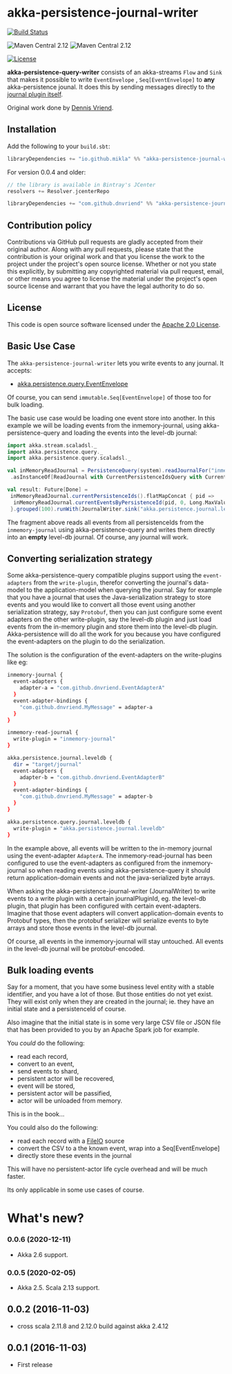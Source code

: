 # akka-persistence-journal-writer

[![Build Status](https://travis-ci.org/mikla/akka-persistence-jounal-writer.svg?branch=master)](https://travis-ci.org/github/mikla/akka-persistence-jounal-writer)

![Maven Central 2.12](https://img.shields.io/maven-central/v/io.github.mikla/akka-persistence-journal-writer_2.12.svg?label=Scala%202.12)
![Maven Central 2.12](https://img.shields.io/maven-central/v/io.github.mikla/akka-persistence-journal-writer_2.13.svg?label=Scala%202.13)

[![License](http://img.shields.io/:license-Apache%202-red.svg)](http://www.apache.org/licenses/LICENSE-2.0.txt)

__akka-persistence-query-writer__ consists of an akka-streams `Flow` and `Sink` that makes it possible to write
`EventEnvelope` , `Seq[EventEnvelope]` to __any__ akka-persistence jounal.
It does this by sending messages directly to the [journal plugin itself](http://doc.akka.io/api/akka/2.4/#akka.persistence.journal.japi.AsyncWriteJournal).

Original work done by [Dennis Vriend](https://github.com/dnvriend).

## Installation
Add the following to your `build.sbt`:

```scala
libraryDependencies += "io.github.mikla" %% "akka-persistence-journal-writer" % "0.0.5"
```

For version 0.0.4 and older:
```scala
// the library is available in Bintray's JCenter
resolvers += Resolver.jcenterRepo

libraryDependencies += "com.github.dnvriend" %% "akka-persistence-journal-writer" % "0.0.4"
```

## Contribution policy
Contributions via GitHub pull requests are gladly accepted from their original author. Along with any pull requests, please state that the contribution is your original work and that you license the work to the project under the project's open source license. Whether or not you state this explicitly, by submitting any copyrighted material via pull request, email, or other means you agree to license the material under the project's open source license and warrant that you have the legal authority to do so.

## License

This code is open source software licensed under the [Apache 2.0 License](http://www.apache.org/licenses/LICENSE-2.0.html).

## Basic Use Case
The `akka-persistence-journal-writer` lets you write events to any journal. It accepts:

- [akka.persistence.query.EventEnvelope](http://doc.akka.io/api/akka/2.4/#akka.persistence.query.EventEnvelope)

Of course, you can send `immutable.Seq[EventEnvelope]` of those too for bulk loading.

The basic use case would be loading one event store into another. In this example we will be loading events from
the inmemory-journal, using akka-persistence-query and loading the events into the level-db journal:

```scala
import akka.stream.scaladsl._
import akka.persistence.query._
import akka.persistence.query.scaladsl._

val inMemoryReadJournal = PersistenceQuery(system).readJournalFor("inmemory-read-journal")
 .asInstanceOf[ReadJournal with CurrentPersistenceIdsQuery with CurrentEventsByPersistenceIdQuery]

val result: Future[Done] =
 inMemoryReadJournal.currentPersistenceIds().flatMapConcat { pid =>
  inMemoryReadJournal.currentEventsByPersistenceId(pid, 0, Long.MaxValue)
 }.grouped(100).runWith(JournalWriter.sink("akka.persistence.journal.leveldb"))
```

The fragment above reads all events from all persistenceIds from the `inmemory-journal` using akka-persistence-query
and writes them directly into an __empty__ level-db journal. Of course, any journal will work.

## Converting serialization strategy
Some akka-persistence-query compatible plugins support using the `event-adapters` from the `write-plugin`, therefor converting
the journal's data-model to the application-model when querying the journal. Say for example that you have a journal that
uses the Java-serialization strategy to store events and you would like to convert all those event using another serialization
strategy, say `Protobuf`, then you can just configure some event adapters on the other write-plugin, say the level-db plugin and
just load events from the in-memory plugin and store them into the level-db plugin. Akka-persistence will do all the work
for you because you have configured the event-adapters on the plugin to do the serialization.

The solution is the configuration of the event-adapters on the write-plugins like eg:

```bash
inmemory-journal {
  event-adapters {
    adapter-a = "com.github.dnvriend.EventAdapterA"
  }
  event-adapter-bindings {
    "com.github.dnvriend.MyMessage" = adapter-a
  }
}

inmemory-read-journal {
  write-plugin = "inmemory-journal"
}

akka.persistence.journal.leveldb {
  dir = "target/journal"
  event-adapters {
    adapter-b = "com.github.dnvriend.EventAdapterB"
  }
  event-adapter-bindings {
    "com.github.dnvriend.MyMessage" = adapter-b
  }
}

akka.persistence.query.journal.leveldb {
  write-plugin = "akka.persistence.journal.leveldb"
}
```

In the example above, all events will be written to the in-memory journal using the event-adapter `AdapterA`.
The inmemory-read-journal has been configured to use the event-adapters as configured from the inmemory-journal
so when reading events using akka-persistence-query it should return application-domain events and not the java-serialized byte arrays.

When asking the akka-persistence-journal-writer (JournalWriter) to write events to a write plugin with a certain journalPluginId,
eg. the level-db plugin, that plugin has been configured with certain event-adapters. Imagine that those event adapters will
convert application-domain events to Protobuf types, then the protobuf serializer will serialize events to byte arrays and store
those events in the level-db journal.

Of course, all events in the inmemory-journal will stay untouched. All events in the level-db journal will be protobuf-encoded.

## Bulk loading events
Say for a moment, that you have some business level entity with a stable identifier, and you have a lot of those. But those entities
do not yet exist. They will exist only when they are created in the journal; ie. they have an initial state and a persistenceId of course.

Also imagine that the initial state is in some very large CSV file or JSON file that has been provided to you by an Apache Spark job for example.

You _could_ do the following:

- read each record,
- convert to an event,
- send events to shard,
- persistent actor will be recovered,
- event will be stored,
- persistent actor will be passified,
- actor will be unloaded from memory.

This is in the book...

You could also do the following:

- read each record with a [FileIO](http://doc.akka.io/api/akka/2.4/#akka.stream.scaladsl.FileIO$) source
- convert the CSV to a the known event, wrap into a Seq[EventEnvelope]
- directly store these events in the journal

This will have no persistent-actor life cycle overhead and will be much faster.

Its only applicable in some use cases of course.

# What's new?

### 0.0.6 (2020-12-11)
- Akka 2.6 support.

### 0.0.5 (2020-02-05)
- Akka 2.5. Scala 2.13 support.

## 0.0.2 (2016-11-03)
  - cross scala 2.11.8 and 2.12.0 build against akka 2.4.12

## 0.0.1 (2016-11-03)
  - First release


